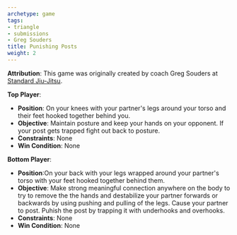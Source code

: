 ```yaml
---
archetype: game
tags:
- triangle
- submissions
- Greg Souders
title: Punishing Posts
weight: 2
---
```

**Attribution**: This game was originally created by coach Greg Souders at [Standard Jiu-Jitsu](https://standardjiujitsu.com).

**Top Player**:
  * **Position**: On your knees with your partner's legs around your torso and their feet hooked together behind you.
  * **Objective**: Maintain posture and keep your hands on your opponent. If your post gets trapped fight out back to posture.
  * **Constraints**: None
  * **Win Condition**: None

**Bottom Player**:
  * **Position**:On your back with your legs wrapped around your partner's torso with your feet hooked together behind them.
  * **Objective**: Make strong meaningful connection anywhere on the body to try to remove the the hands and destabilize your partner forwards or backwards by using pushing and pulling of the legs. Cause your partner to post. Puhish the post by trapping it with underhooks and overhooks.
  * **Constraints**: None
  * **Win Condition**: None
